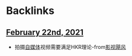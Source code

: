 
# Backlinks
## [February 22nd, 2021](<February 22nd, 2021.md>)
- 拍摄[自媒体](<自媒体.md>)视频需要满足HKR理论-from[影视飓风](<影视飓风.md>)

